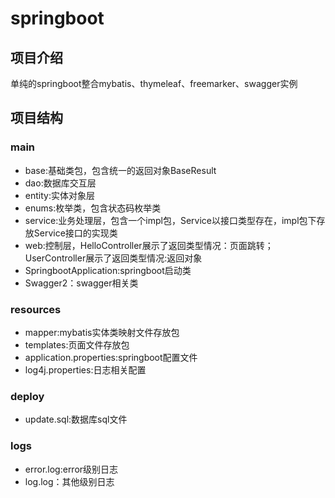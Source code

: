# springboot
## 项目介绍
单纯的springboot整合mybatis、thymeleaf、freemarker、swagger实例
## 项目结构
### main
- base:基础类包，包含统一的返回对象BaseResult
- dao:数据库交互层
- entity:实体对象层
- enums:枚举类，包含状态码枚举类
- service:业务处理层，包含一个impl包，Service以接口类型存在，impl包下存放Service接口的实现类
- web:控制层，HelloController展示了返回类型情况：页面跳转；UserController展示了返回类型情况:返回对象  
- SpringbootApplication:springboot启动类
- Swagger2：swagger相关类
### resources
- mapper:mybatis实体类映射文件存放包
- templates:页面文件存放包
- application.properties:springboot配置文件
- log4j.properties:日志相关配置
### deploy
- update.sql:数据库sql文件
### logs
- error.log:error级别日志
- log.log：其他级别日志
  

  

  


